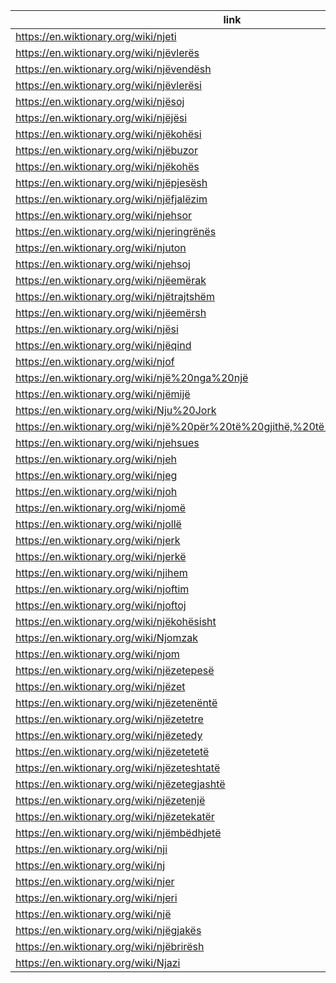 |link|
|----|
|https://en.wiktionary.org/wiki/njeti|
|https://en.wiktionary.org/wiki/njëvlerës|
|https://en.wiktionary.org/wiki/njëvendësh|
|https://en.wiktionary.org/wiki/njëvlerësi|
|https://en.wiktionary.org/wiki/njësoj|
|https://en.wiktionary.org/wiki/njëjësi|
|https://en.wiktionary.org/wiki/njëkohësi|
|https://en.wiktionary.org/wiki/njëbuzor|
|https://en.wiktionary.org/wiki/njëkohës|
|https://en.wiktionary.org/wiki/njëpjesësh|
|https://en.wiktionary.org/wiki/njëfjalëzim|
|https://en.wiktionary.org/wiki/njehsor|
|https://en.wiktionary.org/wiki/njeringrënës|
|https://en.wiktionary.org/wiki/njuton|
|https://en.wiktionary.org/wiki/njehsoj|
|https://en.wiktionary.org/wiki/njëemërak|
|https://en.wiktionary.org/wiki/njëtrajtshëm|
|https://en.wiktionary.org/wiki/njëemërsh|
|https://en.wiktionary.org/wiki/njësi|
|https://en.wiktionary.org/wiki/njëqind|
|https://en.wiktionary.org/wiki/njof|
|https://en.wiktionary.org/wiki/një%20nga%20një|
|https://en.wiktionary.org/wiki/njëmijë|
|https://en.wiktionary.org/wiki/Nju%20Jork|
|https://en.wiktionary.org/wiki/një%20për%20të%20gjithë,%20të%20gjithë%20për%20një|
|https://en.wiktionary.org/wiki/njehsues|
|https://en.wiktionary.org/wiki/njeh|
|https://en.wiktionary.org/wiki/njeg|
|https://en.wiktionary.org/wiki/njoh|
|https://en.wiktionary.org/wiki/njomë|
|https://en.wiktionary.org/wiki/njollë|
|https://en.wiktionary.org/wiki/njerk|
|https://en.wiktionary.org/wiki/njerkë|
|https://en.wiktionary.org/wiki/njihem|
|https://en.wiktionary.org/wiki/njoftim|
|https://en.wiktionary.org/wiki/njoftoj|
|https://en.wiktionary.org/wiki/njëkohësisht|
|https://en.wiktionary.org/wiki/Njomzak|
|https://en.wiktionary.org/wiki/njom|
|https://en.wiktionary.org/wiki/njëzetepesë|
|https://en.wiktionary.org/wiki/njëzet|
|https://en.wiktionary.org/wiki/njëzetenëntë|
|https://en.wiktionary.org/wiki/njëzetetre|
|https://en.wiktionary.org/wiki/njëzetedy|
|https://en.wiktionary.org/wiki/njëzetetetë|
|https://en.wiktionary.org/wiki/njëzeteshtatë|
|https://en.wiktionary.org/wiki/njëzetegjashtë|
|https://en.wiktionary.org/wiki/njëzetenjë|
|https://en.wiktionary.org/wiki/njëzetekatër|
|https://en.wiktionary.org/wiki/njëmbëdhjetë|
|https://en.wiktionary.org/wiki/nji|
|https://en.wiktionary.org/wiki/nj|
|https://en.wiktionary.org/wiki/njer|
|https://en.wiktionary.org/wiki/njeri|
|https://en.wiktionary.org/wiki/një|
|https://en.wiktionary.org/wiki/njëgjakës|
|https://en.wiktionary.org/wiki/njëbrirësh|
|https://en.wiktionary.org/wiki/Njazi|
